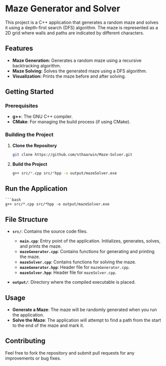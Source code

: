 # Maze Generator and Solver

This project is a C++ application that generates a random maze and solves it using a depth-first search (DFS) algorithm. The maze is represented as a 2D grid where walls and paths are indicated by different characters.

## Features

- **Maze Generation:** Generates a random maze using a recursive backtracking algorithm.
- **Maze Solving:** Solves the generated maze using a DFS algorithm.
- **Visualization:** Prints the maze before and after solving.

## Getting Started

### Prerequisites

- **g++**: The GNU C++ compiler.
- **CMake**: For managing the build process (if using CMake).

### Building the Project

1. **Clone the Repository**

   ```bash
   git clone https://github.com/sthaarwin/Maze-Solver.git


2. **Build the Project**
    ```bash
    g++ src/*.cpp src/*hpp -o output/mazeSolver.exe

## Run the Application
    ```bash
    g++ src/*.cpp src/*hpp -o output/mazeSolver.exe


## File Structure

- **`src/`**: Contains the source code files.
  - **`main.cpp`**: Entry point of the application. Initializes, generates, solves, and prints the maze.
  - **`mazeGenerator.cpp`**: Contains functions for generating and printing the maze.
  - **`mazeSolver.cpp`**: Contains functions for solving the maze.
  - **`mazeGenerator.hpp`**: Header file for `mazeGenerator.cpp`.
  - **`mazeSolver.hpp`**: Header file for `mazeSolver.cpp`.

- **`output/`**: Directory where the compiled executable is placed.

## Usage

- **Generate a Maze**: The maze will be randomly generated when you run the application.
- **Solve the Maze**: The application will attempt to find a path from the start to the end of the maze and mark it.

## Contributing

Feel free to fork the repository and submit pull requests for any improvements or bug fixes.

